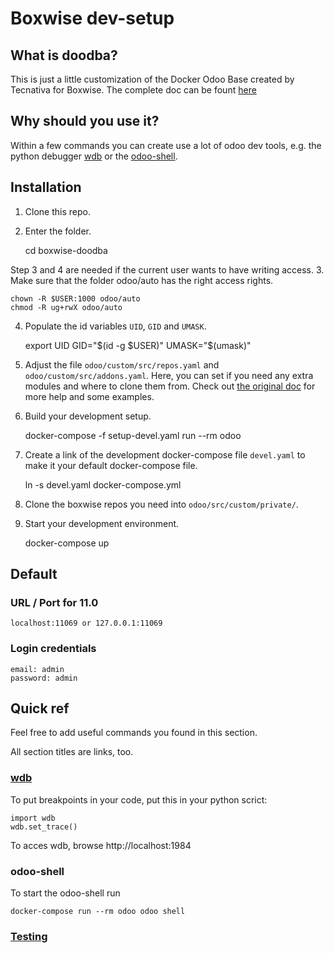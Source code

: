 # Boxwise dev-setup

## What is doodba?

This is just a little customization of the Docker Odoo Base created by Tecnativa for Boxwise. The complete doc can be fount [here](https://github.com/Tecnativa/doodba#doodba)

## Why should you use it?

Within a few commands you can create use a lot of odoo dev tools, e.g. the python debugger [wdb](https://github.com/Kozea/wdb/#wdb---web-debugger) or the [odoo-shell](https://www.odoo.com/documentation/user/11.0/odoo_sh/advanced/containers.html#run-an-odoo-server).

## Installation

1. Clone this repo.
2. Enter the folder.

    cd boxwise-doodba

Step 3 and 4 are needed if the current user wants to have writing access.
3. Make sure that the folder odoo/auto has the right access rights.

    chown -R $USER:1000 odoo/auto
    chmod -R ug+rwX odoo/auto

4. Populate the id variables `UID`, `GID` and `UMASK`.

    export UID GID="$(id -g $USER)" UMASK="$(umask)"

5. Adjust the file `odoo/custom/src/repos.yaml` and `odoo/custom/src/addons.yaml`. Here, you can set if you need any extra modules and where to clone them from. Check out [the original doc](https://github.com/Tecnativa/doodba#optodoocustomsrcreposyaml) for more help and some examples.

6. Build your development setup.

    docker-compose -f setup-devel.yaml run --rm odoo

7. Create a link of the development docker-compose file `devel.yaml` to make it your default docker-compose file.

    ln -s devel.yaml docker-compose.yml

8. Clone the boxwise repos you need into `odoo/src/custom/private/`.

8. Start your development environment.

    docker-compose up

## Default

### URL / Port for 11.0

    localhost:11069 or 127.0.0.1:11069

### Login credentials

    email: admin
    password: admin

## Quick ref

Feel free to add useful commands you found in this section.

All section titles are links, too.

### [wdb](https://github.com/Tecnativa/doodba#wdb)

To put breakpoints in your code, put this in your python scrict:

    import wdb
    wdb.set_trace()

To acces wdb, browse http://localhost:1984

### odoo-shell

To start the odoo-shell run

    docker-compose run --rm odoo odoo shell


### [Testing](https://github.com/Tecnativa/doodba#testing)
